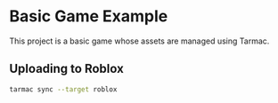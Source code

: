 # Basic Game Example
This project is a basic game whose assets are managed using Tarmac.

## Uploading to Roblox
```bash
tarmac sync --target roblox
```